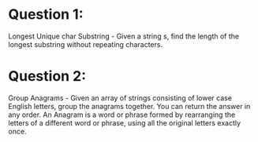# Question 1:

Longest Unique char Substring - Given a string s, find the length of the longest substring without repeating characters.


# Question 2:

Group Anagrams - Given an array of strings consisting of lower case English letters, group the anagrams together. You can return the answer in any order. An Anagram is a word or phrase formed by rearranging the letters of a different word or phrase, using all the original letters exactly once.